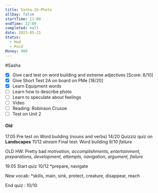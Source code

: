 ```yaml
---
title: Sasha-2G-Photo
allDay: false
startTime: 11:00
endTime: 12:00
completed: null
date: 2023-05-21
Status:
  - Had
  - Paid
Money: 900
---
```

#Sasha
- [x] Give card test on word building and extreme adjectives [Score: 8/10]
- [x] Give Short Test 2A on board on PMe [18/20]
- [x] Learn Equipment words
- [ ] Learn how to describe photo
- [ ] Learn to speculate about feelings
- [ ] Video
- [ ] Reading: Robinson Crusoe
- [ ] Test on Unit 2
#### Old
17.05
Pre test on Word building (nouns and verbs) 14/20
Quizziz quiz on **Landscapes** 11/12 *stream*
Final test:  Word building 9/10 *failure*

OLD HW: Pretty bad *motivation, accomplishments, entertainment, preparations, development, attempts, navigation, argument, failure*

19.05
Start quiz 10/12 *prepare, navigate

New vocab: *skills, main, sink, protect, creature, disappear, reach

End quiz : 10/10




